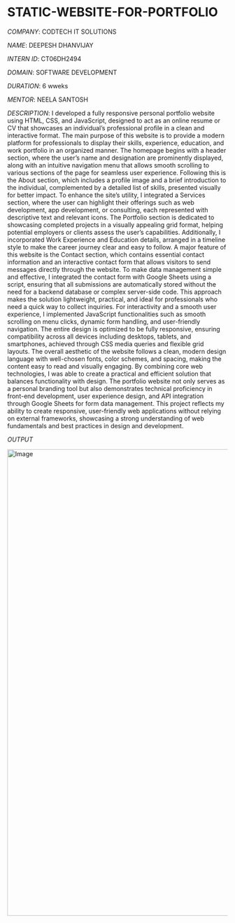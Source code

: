 # STATIC-WEBSITE-FOR-PORTFOLIO

*COMPANY*: CODTECH IT SOLUTIONS

*NAME*: DEEPESH DHANVIJAY

*INTERN ID*: CT06DH2494

*DOMAIN*: SOFTWARE DEVELOPMENT

*DURATION*: 6 wweks

*MENTOR*: NEELA SANTOSH

*DESCRIPTION*: I developed a fully responsive personal portfolio website using HTML, CSS, and JavaScript, designed to act as an online resume or CV that showcases an individual’s professional profile in a clean and interactive format. The main purpose of this website is to provide a modern platform for professionals to display their skills, experience, education, and work portfolio in an organized manner. The homepage begins with a header section, where the user’s name and designation are prominently displayed, along with an intuitive navigation menu that allows smooth scrolling to various sections of the page for seamless user experience. Following this is the About section, which includes a profile image and a brief introduction to the individual, complemented by a detailed list of skills, presented visually for better impact. To enhance the site’s utility, I integrated a Services section, where the user can highlight their offerings such as web development, app development, or consulting, each represented with descriptive text and relevant icons. The Portfolio section is dedicated to showcasing completed projects in a visually appealing grid format, helping potential employers or clients assess the user’s capabilities. Additionally, I incorporated Work Experience and Education details, arranged in a timeline style to make the career journey clear and easy to follow. A major feature of this website is the Contact section, which contains essential contact information and an interactive contact form that allows visitors to send messages directly through the website. To make data management simple and effective, I integrated the contact form with Google Sheets using a script, ensuring that all submissions are automatically stored without the need for a backend database or complex server-side code. This approach makes the solution lightweight, practical, and ideal for professionals who need a quick way to collect inquiries. For interactivity and a smooth user experience, I implemented JavaScript functionalities such as smooth scrolling on menu clicks, dynamic form handling, and user-friendly navigation. The entire design is optimized to be fully responsive, ensuring compatibility across all devices including desktops, tablets, and smartphones, achieved through CSS media queries and flexible grid layouts. The overall aesthetic of the website follows a clean, modern design language with well-chosen fonts, color schemes, and spacing, making the content easy to read and visually engaging. By combining core web technologies, I was able to create a practical and efficient solution that balances functionality with design. The portfolio website not only serves as a personal branding tool but also demonstrates technical proficiency in front-end development, user experience design, and API integration through Google Sheets for form data management. This project reflects my ability to create responsive, user-friendly web applications without relying on external frameworks, showcasing a strong understanding of web fundamentals and best practices in design and development.

*OUTPUT*

<img width="1908" height="1065" alt="Image" src="https://github.com/user-attachments/assets/5495f4ad-119c-497f-a69f-a956fdd31ef4" />
